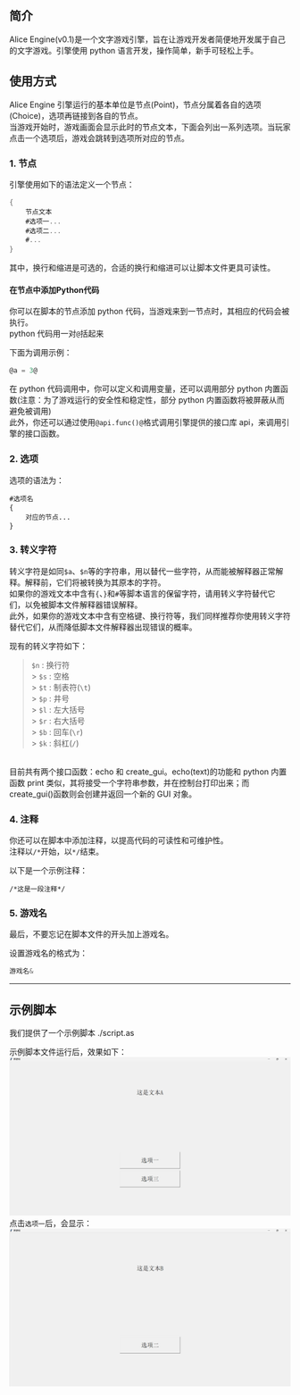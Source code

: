 ## 简介

Alice Engine(v0.1)是一个文字游戏引擎，旨在让游戏开发者简便地开发属于自己的文字游戏。引擎使用 python 语言开发，操作简单，新手可轻松上手。

## 使用方式

Alice Engine 引擎运行的基本单位是节点(Point)，节点分属着各自的选项(Choice)，选项再链接到各自的节点。<br>
当游戏开始时，游戏画面会显示此时的节点文本，下面会列出一系列选项。当玩家点击一个选项后，游戏会跳转到选项所对应的节点。

### 1. 节点

引擎使用如下的语法定义一个节点：

```as
{
    节点文本
    #选项一...
    #选项二...
    #...
}
```

其中，换行和缩进是可选的，合适的换行和缩进可以让脚本文件更具可读性。

#### 在节点中添加Python代码
你可以在脚本的节点添加 python 代码，当游戏来到一节点时，其相应的代码会被执行。<br>
python 代码用一对`@`括起来

下面为调用示例：
```as
@a = 3@
```
在 python 代码调用中，你可以定义和调用变量，还可以调用部分 python 内置函数(注意：为了游戏运行的安全性和稳定性，部分 python 内置函数将被屏蔽从而避免被调用)<br>
此外，你还可以通过使用`@api.func()@`格式调用引擎提供的接口库 api，来调用引擎的接口函数。

### 2. 选项

选项的语法为：

```
#选项名
{
    对应的节点...
}
```

### 3. 转义字符

转义字符是如同`$a`、`$n`等的字符串，用以替代一些字符，从而能被解释器正常解释。解释前，它们将被转换为其原本的字符。<br>
如果你的游戏文本中含有`{`、`}`和`#`等脚本语言的保留字符，请用转义字符替代它们，以免被脚本文件解释器错误解释。<br>
此外，如果你的游戏文本中含有空格键、换行符等，我们同样推荐你使用转义字符替代它们，从而降低脚本文件解释器出现错误的概率。

现有的转义字符如下：

> `$n` : 换行符 <br> > `$s` : 空格 <br> > `$t` : 制表符(`\t`) <br> > `$p` : 井号 <br> > `$l` : 左大括号 <br> > `$r` : 右大括号 <br> > `$b` : 回车(`\r`) <br> > `$k` : 斜杠(`/`) <br>

<br>
目前共有两个接口函数：echo 和 create_gui。echo(text)的功能和 python 内置函数 print 类似，其将接受一个字符串参数，并在控制台打印出来；而 create_gui()函数则会创建并返回一个新的 GUI 对象。

### 4. 注释

你还可以在脚本中添加注释，以提高代码的可读性和可维护性。<br>
注释以`/*`开始，以`*/`结束。

以下是一个示例注释：

```
/*这是一段注释*/
```

### 5. 游戏名

最后，不要忘记在脚本文件的开头加上游戏名。

设置游戏名的格式为：
```as
游戏名&
```
---
## 示例脚本
我们提供了一个示例脚本 ./script.as

示例脚本文件运行后，效果如下：
![这是文本A](./docs/assets/README/TextA-README.png)
点击`选项一`后，会显示：
![这是文本B](./docs/assets/README/TextB-README.png)
